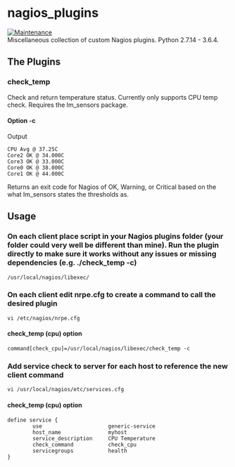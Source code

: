 # nagios_plugins
[![Maintenance](https://img.shields.io/badge/Maintained%3F-yes-green.svg)](https://GitHub.com/Naereen/StrapDown.js/graphs/commit-activity)  
Miscellaneous collection of custom Nagios plugins. Python 2.7.14 - 3.6.4.

## The Plugins

### check_temp
Check and return temperature status. Currently only supports CPU temp check. Requires the lm_sensors package.

#### Option -c
Output
```
CPU Avg @ 37.25C
Core2 OK @ 34.000C
Core3 OK @ 33.000C
Core0 OK @ 38.000C
Core1 OK @ 44.000C
```
Returns an exit code for Nagios of OK, Warning, or Critical based on the what lm_sensors states the thresholds as.

## Usage

### On each client place script in your Nagios plugins folder (your folder could very well be different than mine). Run the plugin directly to make sure it works without any issues or missing dependencies (e.g. ./check_temp -c)
```
/usr/local/nagios/libexec/
```

### On each client edit nrpe.cfg to create a command to call the desired plugin
```
vi /etc/nagios/nrpe.cfg
```
#### check_temp (cpu) option
```
command[check_cpu]=/usr/local/nagios/libexec/check_temp -c
```

### Add service check to server for each host to reference the new client command
```
vi /usr/local/nagios/etc/services.cfg
```

#### check_temp (cpu) option
```
define service {
        use                     generic-service
        host_name               myhost
        service_description     CPU Temperature
        check_command           check_cpu
        servicegroups           health
}
```
